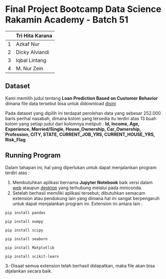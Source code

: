 # Final Project Bootcamp Data Science Rakamin Academy - Batch 51

|     | **Tri Hita Karana** |
| --- | ------------------- |
| 1   | Azkaf Nur           |
| 2   | Dicky Alviandi      |
| 3   | Iqbal Lintang       |
| 4   | M. Nur Zein         |

## Dataset

Kami memilih judul tentang **Loan Prediction Based on Customer Behavior** dimana file data tersebut bisa untuk didownload [disini](https://drive.google.com/file/d/1MRPaPxfnKl1Hrifp1-lHfVA3Ed91RXKI/view)

Pada dataset yang dipilih ini terdapat perolehan data yang sebesar 252.000 baris perihal nasabah, dimana kolom yang tersedia itu terdiri atas 13 buah kolom yang setiap judul dari kolomnya meliputi :
**Id, Income, Age, Experience, Married/Single, House_Ownership, Car_Ownership, Profession, CITY, STATE, CURRENT_JOB_YRS, CURRENT_HOUSE_YRS, Risk_Flag**

## Running Program

Dalam tahapan ini, hal yang diperlukan untuk dapat menjalankan program terdiri atas :

1. Membutuhkan aplikasi bernama **Jupyter Notebook** baik versi dalam [web](https://colab.research.google.com/#) ataupun [desktop](https://docs.anaconda.com/miniconda/install/) yang terhubung melalui pada miniconda.
2. Setelah berhasil memiliki aplikasi tersebut, dibutuhkan semacam extension atau pendukung lain yang dimana hal ini sangat berpengaruh untuk dapat menjalankan program ini. Extension ini antara lain :

```
pip install pandas
```

```
pip install numpy
```

```
pip install scipy
```

```
pip install seaborn
```

```
pip install Matplotlib
```

```
pip install scikit-learn
```

3.-Disaat semua extension telah berhasil didapatkan, maka file akan bisa dijalankan secara baik.
